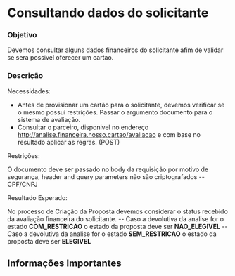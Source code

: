 # Consultando dados do solicitante

### Objetivo

Devemos consultar alguns dados financeiros do solicitante afim de validar se sera possivel oferecer um cartao.

### Descrição

Necessidades:

- Antes de provisionar um cartão para o solicitante, devemos verificar se o mesmo possui restrições. Passar o argumento documento para o sistema de avaliação.
- Consultar o parceiro, disponivel no endereço http://analise.financeira.nosso.cartao/avaliacao e com base no resultado aplicar as regras. (POST)

Restrições:

O documento deve ser passado no body da requisição por motivo de segurança, header and query parameters não são criptografados
-- CPF/CNPJ

Resultado Esperado:

No processo de Criação da Proposta devemos considerar o status recebido da avaliação financeira do solicitante.
-- Caso a devolutiva da analise for o estado **COM_RESTRICAO** o estado da proposta deve ser **NAO_ELEGIVEL**
-- Caso a devolutiva da analise for o estado **SEM_RESTRICAO** o estado da proposta deve ser **ELEGIVEL**

## Informações Importantes
